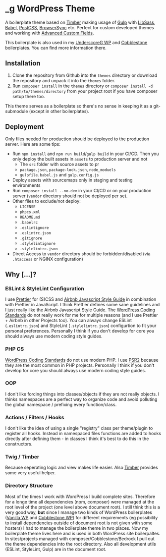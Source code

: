 # _g WordPress Theme

A boilerplate theme based on [Timber](https://github.com/timber/timber) making usage of [Gulp](http://gulpjs.com/) with [LibSass](http://sass-lang.com/), [Babel](https://babeljs.io/), [PostCSS](https://github.com/postcss/postcss), [BrowserSync](https://www.browsersync.io/) etc. Perfect for custom developed themes and working with [Advanced Custom Fields](https://www.advancedcustomfields.com/).

This boilerplate is also used in my [UnderscoreG WP](https://github.com/gaambo/underscoreg-wp) and [Cobblestone](https://github.com/gaambo/cobblestone-wp) boilerplates. You can find more information there.

## Installation

1. Clone the repository from Github into the `themes` directory or download the repository and unpack it into the `themes` folder.
2. Run `composer install` in the `themes` directory or `composer install -d path/to/themes/directory` from your project root if you have composer setup there too.
   
This theme serves as a boilerplate so there's no sense in keeping it as a git-submodule (except in other boilerplates).

## Deployment

Only files needed for production should be deployed to the production server. Here are some tips:

- Run `npm install` and `npm run build`/`gulp build` in your CI/CD. Then you only deploy the built assets in `assets` to production server and not
  - The `src` folder with source assets to pr
  - `package.json`, `package-lock.json`, `node_moduels`
  - `gulpfile.babel.js` and `gulp.config.js`
- Deploy assets with sourcemaps only in staging and testing environments
- Run `composer install --no-dev` in your CI/CD or on your production server (`vendor` directory should not be deployed per se).
- Other files to exclude/not deploy:
  - `LICENSE`
  - `phpcs.xml`
  - `README.md`
  - `.babelrc`
  - `.eslintignore`
  - `.eslintrc.json`
  - `.gitignore`
  - `.stylelintignore`
  - `.stylelintrc.json`
- Direct Access to `vendor` directory should be forbidden/disabled (via `.htaccess` or NGINX configuration)

## Why [...]?

### ESLint & StyleLint Configuration

I use [Prettier](https://prettier.io/) for (S)CSS and [Airbnb Javascript Style Guide](https://github.com/airbnb/javascript) in combination with Prettier in JavaScript. I think Prettier defines some sane guidelines and I just really like the Airbnb Javascript Style Guide. The [WordPress Coding Standards](https://make.wordpress.org/core/handbook/best-practices/coding-standards/javascript/) do not really work for me for multiple reasons (and I use Prettier + Airbnb in other Projects too). You can always change ESLint (`.eslintrc.json`) and StyleLint (`.stylelintrc.json`) configurtion to fit your personal preferences.
Personally I think if you don't develop for core you should always use modern coding style guides.

### PHP CS 

[WordPress Coding Standards](https://make.wordpress.org/core/handbook/best-practices/coding-standards/php/) do not use modern PHP. I use [PSR2](https://www.php-fig.org/psr/psr-2/) because they are the most common in PHP projects.
Personally I think if you don't develop for core you should always use modern coding style guides.

### OOP

I don't like forcing things into classes/objects if they are not really objects. I thinks namespaces are a perfect way to organize code and avoid polluting the global namespace / prefixing every function/class.

### Actions / Filters / Hooks

I don't like the idea of using a single "registry" class per theme/plugin to register all hooks. Instead in namespaced files functions are added to hooks directly after defining them - in classes I think it's best to do this in the constructors.

### Twig / Timber

Because seperating logic and view makes life easier. Also [Timber](https://github.com/timber/timber) provides some very useful helper.

### Directory Structure

Most of the times I work with WordPress I build complete sites. Therefore for a longe time all dependencies (npm, composer) were managed at the root level of the project (one level above document root). I still think this is a very good way, **but** since I manage two kinds of WordPress boilerplates ([Vanilla WP](https://github.com/gaambo/vanilla-wp) and [Cobblestone WP](https://github.com/gaambo/cobblestone-wp)) for different requirements (eg possibility to install dependencies outside of document root is not given with some hosters) I had to manage the boilerplate theme in two places. Now my boilerplate theme lives here and is used in both WordPress site boilerpaltes. In sites/projects managed with composer/Cobblestone/Bedrock I pull out the theme dependencies into the root directory. Also all development utils (ESLint, StyleLint, Gulp) are in the document root.